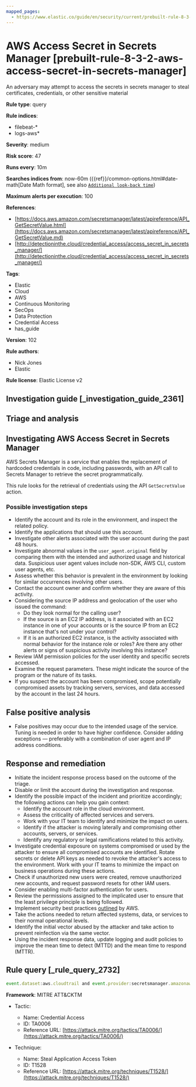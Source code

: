 ```yaml
---
mapped_pages:
  - https://www.elastic.co/guide/en/security/current/prebuilt-rule-8-3-2-aws-access-secret-in-secrets-manager.html
---
```


# AWS Access Secret in Secrets Manager [prebuilt-rule-8-3-2-aws-access-secret-in-secrets-manager]

An adversary may attempt to access the secrets in secrets manager to steal certificates, credentials, or other sensitive material

**Rule type**: query

**Rule indices**:

* filebeat-*
* logs-aws*

**Severity**: medium

**Risk score**: 47

**Runs every**: 10m

**Searches indices from**: now-60m ({{ref}}/common-options.html#date-math[Date Math format], see also [`Additional look-back time`](docs-content://solutions/security/detect-and-alert/create-detection-rule.md#rule-schedule))

**Maximum alerts per execution**: 100

**References**:

* [https://docs.aws.amazon.com/secretsmanager/latest/apireference/API_GetSecretValue.html](https://docs.aws.amazon.com/secretsmanager/latest/apireference/API_GetSecretValue.md)
* [http://detectioninthe.cloud/credential_access/access_secret_in_secrets_manager/](http://detectioninthe.cloud/credential_access/access_secret_in_secrets_manager/)

**Tags**:

* Elastic
* Cloud
* AWS
* Continuous Monitoring
* SecOps
* Data Protection
* Credential Access
* has_guide

**Version**: 102

**Rule authors**:

* Nick Jones
* Elastic

**Rule license**: Elastic License v2

## Investigation guide [_investigation_guide_2361]

## Triage and analysis

## Investigating AWS Access Secret in Secrets Manager

AWS Secrets Manager is a service that enables the replacement of hardcoded credentials in code, including passwords, with
an API call to Secrets Manager to retrieve the secret programmatically.

This rule looks for the retrieval of credentials using the API `GetSecretValue` action.

### Possible investigation steps

- Identify the account and its role in the environment, and inspect the related policy.
- Identify the applications that should use this account.
- Investigate other alerts associated with the user account during the past 48 hours.
- Investigate abnormal values in the `user_agent.original` field by comparing them with the intended and authorized usage
and historical data. Suspicious user agent values include non-SDK, AWS CLI, custom user agents, etc.
- Assess whether this behavior is prevalent in the environment by looking for similar occurrences involving other users.
- Contact the account owner and confirm whether they are aware of this activity.
- Considering the source IP address and geolocation of the user who issued the command:
    - Do they look normal for the calling user?
    - If the source is an EC2 IP address, is it associated with an EC2 instance in one of your accounts or is the source
    IP from an EC2 instance that's not under your control?
    - If it is an authorized EC2 instance, is the activity associated with normal behavior for the instance role or roles?
    Are there any other alerts or signs of suspicious activity involving this instance?
- Review IAM permission policies for the user identity and specific secrets accessed.
- Examine the request parameters. These might indicate the source of the program or the nature of its tasks.
- If you suspect the account has been compromised, scope potentially compromised assets by tracking servers, services,
and data accessed by the account in the last 24 hours.

## False positive analysis

- False positives may occur due to the intended usage of the service. Tuning is needed in order to have higher
confidence. Consider adding exceptions — preferably with a combination of user agent and IP address conditions.

## Response and remediation

- Initiate the incident response process based on the outcome of the triage.
- Disable or limit the account during the investigation and response.
- Identify the possible impact of the incident and prioritize accordingly; the following actions can help you gain context:
    - Identify the account role in the cloud environment.
    - Assess the criticality of affected services and servers.
    - Work with your IT team to identify and minimize the impact on users.
    - Identify if the attacker is moving laterally and compromising other accounts, servers, or services.
    - Identify any regulatory or legal ramifications related to this activity.
- Investigate credential exposure on systems compromised or used by the attacker to ensure all compromised accounts are
identified. Rotate secrets or delete API keys as needed to revoke the attacker's access to the environment. Work with
your IT teams to minimize the impact on business operations during these actions.
- Check if unauthorized new users were created, remove unauthorized new accounts, and request password resets for other IAM users.
- Consider enabling multi-factor authentication for users.
- Review the permissions assigned to the implicated user to ensure that the least privilege principle is being followed.
- Implement security best practices [outlined](https://aws.amazon.com/premiumsupport/knowledge-center/security-best-practices/) by AWS.
- Take the actions needed to return affected systems, data, or services to their normal operational levels.
- Identify the initial vector abused by the attacker and take action to prevent reinfection via the same vector.
- Using the incident response data, update logging and audit policies to improve the mean time to detect (MTTD) and the
mean time to respond (MTTR).

## Rule query [_rule_query_2732]

```js
event.dataset:aws.cloudtrail and event.provider:secretsmanager.amazonaws.com and event.action:GetSecretValue
```

**Framework**: MITRE ATT&CKTM

* Tactic:

    * Name: Credential Access
    * ID: TA0006
    * Reference URL: [https://attack.mitre.org/tactics/TA0006/](https://attack.mitre.org/tactics/TA0006/)

* Technique:

    * Name: Steal Application Access Token
    * ID: T1528
    * Reference URL: [https://attack.mitre.org/techniques/T1528/](https://attack.mitre.org/techniques/T1528/)



